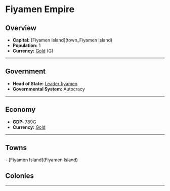 # <!--NAME-->Fiyamen Empire<!--NAME-->

## Overview

- **Capital:** <!--CAPITAL_LINK-->[Fiyamen Island](town_Fiyamen Island)<!--CAPITAL_LINK-->
- **Population:** <!--POPULATION-->1<!--POPULATION-->
- **Currency:** <!--CURRENCY_LINK-->[Gold](currency_Gold)<!--CURRENCY_LINK--> (<!--CURRENCY_ABV-->G<!--CURRENCY_ABV-->)

---

## Government

- **Head of State:** <!--LEADER_TITLE_LINK-->[Leader fiyamen](user_fiyamen)<!--LEADER_TITLE_LINK-->
- **Governmental System:** <!--GOVERNMENT-->Autocracy<!--GOVERNMENT-->

---

## Economy

- **GDP:** <!--GDP-->789G<!--GDP-->
- **Currency:** <!--CURRENCY_LINK-->[Gold](currency_Gold)<!--CURRENCY_LINK-->

---

## Towns

<!--TOWNS-->- [Fiyamen Island](Fiyamen Island)<!--TOWNS-->

## Colonies

<!--COLONIES--><!--COLONIES-->

---